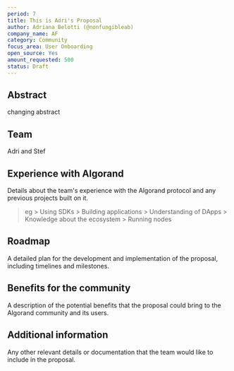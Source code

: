 ```yaml
---
period: 7
title: This is Adri's Proposal
author: Adriana Belotti (@nonfungibleab)
company_name: AF
category: Community
focus_area: User Onboarding
open_source: Yes
amount_requested: 500
status: Draft
---
```


## Abstract
changing abstract

## Team
Adri and Stef

## Experience with Algorand
Details about the team's experience with the Algorand protocol and any previous projects built on it.
> eg
    > Using SDKs 
    > Building applications
    > Understanding of DApps
    > Knowledge about the ecosystem
    > Running nodes

## Roadmap
A detailed plan for the development and implementation of the proposal, including timelines and milestones.

## Benefits for the community
A description of the potential benefits that the proposal could bring to the Algorand community and its users.

## Additional information
Any other relevant details or documentation that the team would like to include in the proposal.

